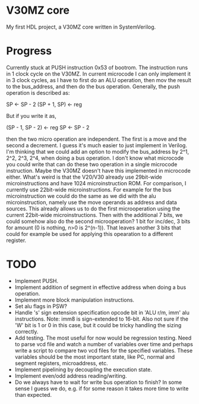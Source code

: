 # V30MZ core

My first HDL project, a V30MZ core written in SystemVerilog.

# Progress

Currently stuck at PUSH instruction 0x53 of bootrom. The instruction runs in 1 clock cycle on the V30MZ. In current microcode I can only implement it in 3 clock cycles, as I have to first do an ALU operation, then mov the result to the bus_address, and then do the bus operation. Generally, the push operation is described as:

SP <- SP - 2
(SP + 1, SP) <- reg

But if you write it as,

(SP - 1, SP - 2) <- reg
SP <- SP - 2

then the two micro operation are independent. The first is a move and the second a decrement. I guess it's much easier to just implement in Verilog. I'm thinking that we could add an option to modify the bus_address by 2^1, 2^2, 2^3, 2^4, when doing a bus operation. I don't know what microcode you could write that can do these two operation in a single microcode instruction. Maybe the V30MZ doesn't have this implemented in microcode either. What's weird is that the V20/V30 already use 29bit-wide microinstructions and have 1024 microinstruction ROM. For comparison, I currently use 22bit-wide microinstructions. For example for the bus microinstruction we could do the same as we did with the alu microinstruction, namely use the move operands as address and data sources. This already allows us to do the first microoperation using the current 22bit-wide microinstructions. Then with the additional 7 bits, we could somehow also do the second microoperation? 1 bit for inc/dec, 3 bits for amount (0 is nothing, n>0 is 2^(n-1)). That leaves another 3 bits that could for example be used for applying this opearation to a different register.


# TODO

* Implement PUSH.
* Implement addition of segment in effective address when doing a bus operation.
* Implement more block manipulation instructions.
* Set alu flags in PSW?
* Handle 's' sign extension specification opcode bit in 'ALU r/m, imm' alu instructions. Note: imm8 is sign-extended to 16-bit. Also not sure if the 'W' bit is 1 or 0 in this case, but it could be tricky handling the sizing correctly.
* Add testing. The most useful for now would be regression testing. Need to parse vcd file and watch a number of variables over time and perhaps write a script to compare two vcd files for the specified variables. These variables should be the most important state, like PC, normal and segment registers, microaddress, etc.
* Implement pipelining by decoupling the execution state.
* Implement even/odd address reading/writing.
* Do we always have to wait for write bus operation to finish? In some sense I guess we do, e.g. if for some reason it takes more time to write than expected.
